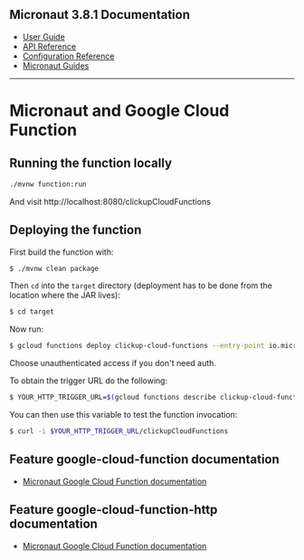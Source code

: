 ## Micronaut 3.8.1 Documentation

- [User Guide](https://docs.micronaut.io/3.8.1/guide/index.html)
- [API Reference](https://docs.micronaut.io/3.8.1/api/index.html)
- [Configuration Reference](https://docs.micronaut.io/3.8.1/guide/configurationreference.html)
- [Micronaut Guides](https://guides.micronaut.io/index.html)
---

# Micronaut and Google Cloud Function

## Running the function locally

```cmd
./mvnw function:run
```

And visit http://localhost:8080/clickupCloudFunctions
## Deploying the function

First build the function with:

```bash
$ ./mvnw clean package
```

Then `cd` into the `target` directory (deployment has to be done from the location where the JAR lives):

```bash
$ cd target
```

Now run:

```bash
$ gcloud functions deploy clickup-cloud-functions --entry-point io.micronaut.gcp.function.http.HttpFunction --runtime java11 --trigger-http
```

Choose unauthenticated access if you don't need auth.

To obtain the trigger URL do the following:

```bash
$ YOUR_HTTP_TRIGGER_URL=$(gcloud functions describe clickup-cloud-functions --format='value(httpsTrigger.url)')
```

You can then use this variable to test the function invocation:

```bash
$ curl -i $YOUR_HTTP_TRIGGER_URL/clickupCloudFunctions
```

## Feature google-cloud-function documentation

- [Micronaut Google Cloud Function documentation](https://micronaut-projects.github.io/micronaut-gcp/latest/guide/index.html#simpleFunctions)


## Feature google-cloud-function-http documentation

- [Micronaut Google Cloud Function documentation](https://micronaut-projects.github.io/micronaut-gcp/latest/guide/index.html#httpFunctions)


